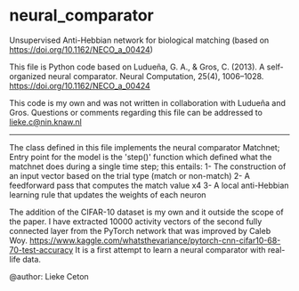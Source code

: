 # neural_comparator
Unsupervised Anti-Hebbian network for biological matching (based on https://doi.org/10.1162/NECO_a_00424)

This file is Python code based on Ludueña, G. A., & Gros, C. (2013). 
A self-organized neural comparator. Neural Computation, 25(4), 1006–1028. 
https://doi.org/10.1162/NECO_a_00424

This code is my own and was not written in collaboration with Ludueña and Gros.
Questions or comments regarding this file can be addressed to lieke.c@nin.knaw.nl

-------------------
The class defined in this file implements the neural comparator Matchnet;
Entry point for the model is the 'step()' function which defined what the matchnet
does during a single time step; this entails: 
1-  The construction of an input vector based on the trial type (match or non-match) 
2-  A feedforward pass that computes the match value x4
3-  A local anti-Hebbian learning rule that updates the weights of each neuron

The addition of the CIFAR-10 dataset is my own and it outside the scope of the paper.
I have extracted 10000 activity vectors of the second fully connected layer from the PyTorch
network that was improved by Caleb Woy. 
https://www.kaggle.com/whatsthevariance/pytorch-cnn-cifar10-68-70-test-accuracy
It is a first attempt to learn a neural comparator with real-life data.

@author: Lieke Ceton
